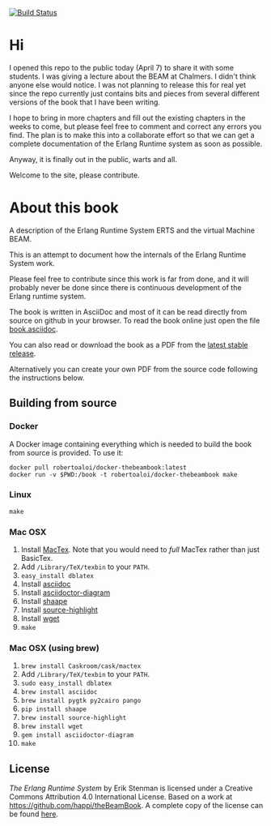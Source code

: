 [![Build Status](https://travis-ci.org/happi/theBeamBook.svg?branch=master)](https://travis-ci.org/happi/theBeamBook)

# Hi

I opened this repo to the public today (April 7) to share it with
some students. I was giving a lecture about the BEAM at Chalmers. I
didn't think anyone else would notice. I was not planning to release
this for real yet since the repo currently just contains bits and
pieces from several different versions of the book that I have been
writing.

I hope to bring in more chapters and fill out the existing chapters in
the weeks to come, but please feel free to comment and correct any
errors you find. The plan is to make this into a collaborate effort so
that we can get a complete documentation of the Erlang Runtime system
as soon as possible.

Anyway, it is finally out in the public, warts and all.

Welcome to the site, please contribute.

# About this book
A description of the Erlang Runtime System ERTS and the virtual
Machine BEAM.

This is an attempt to document how the internals of the Erlang Runtime
System work.

Please feel free to contribute since this work is far from done, and
it will probably never be done since there is continuous development
of the Erlang runtime system.

The book is written in AsciiDoc and most of it can be read directly
from source on github in your browser. To read the book online just
open the file [book.asciidoc](book.asciidoc).

You can also read or download the book as a PDF from the [latest
stable release](https://github.com/happi/theBeamBook/releases/latest).

Alternatively you can create your own PDF from the source code
following the instructions below.

## Building from source

### Docker

A Docker image containing everything
which is needed to build the book from source is provided. To use it:

```shell
docker pull robertoaloi/docker-thebeambook:latest
docker run -v $PWD:/book -t robertoaloi/docker-thebeambook make
```

### Linux

```shell
make
```

### Mac OSX

1. Install [MacTex](http://www.tug.org/mactex/). Note that you would
   need to _full_ MacTex rather than just BasicTex.
1. Add `/Library/TeX/texbin` to your `PATH`.
1. `easy_install dblatex`
1. Install [asciidoc](http://asciidoc.org/INSTALL.html)
1. Install [asciidoctor-diagram](http://asciidoctor.org/docs/asciidoctor-diagram/)
1. Install [shaape](https://github.com/christiangoltz/shaape)
1. Install [source-highlight](https://www.gnu.org/software/src-highlite/)
1. Install [wget](https://www.gnu.org/software/wget/)
1. `make`

### Mac OSX (using brew)

1. `brew install Caskroom/cask/mactex`
1. Add `/Library/TeX/texbin` to your `PATH`.
1. `sudo easy_install dblatex`
1. `brew install asciidoc`
1. `brew install pygtk py2cairo pango`
1. `pip install shaape`
1. `brew install source-highlight`
1. `brew install wget`
1. `gem install asciidoctor-diagram`
1. `make`

## License

_The Erlang Runtime System_ by Erik Stenman is licensed under a
Creative Commons Attribution 4.0 International License. Based on a
work at https://github.com/happi/theBeamBook.
A complete copy of the license can be found [here](LICENSE).
